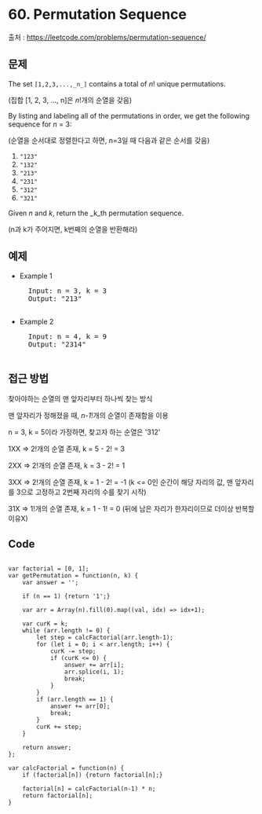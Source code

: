 # 60. Permutation Sequence

출처 : https://leetcode.com/problems/permutation-sequence/

## 문제

The set  `[1,2,3,...,_n_]`  contains a total of  _n_! unique permutations.

(집합 [1, 2, 3, ..., n]은 _n_!개의 순열을 갖음)

By listing and labeling all of the permutations in order, we get the following sequence for  _n_  = 3:

(순열을 순서대로 정렬한다고 하면, n=3일 때 다음과 같은 순서를 갖음)

1.  `"123"`
2.  `"132"`
3.  `"213"`
4.  `"231"`
5.  `"312"`
6.  `"321"`

Given  _n_  and  _k_, return the  _k_th  permutation sequence.

(n과 k가 주어지면, k번째의 순열을 반환해라)

## 예제
- Example 1
	<pre>
	Input: n = 3, k = 3
	Output: "213"	
	</pre>

- Example 2
	<pre>
	Input: n = 4, k = 9
	Output: "2314"
	</pre>

## 접근 방법

찾아야하는 순열의 맨 앞자리부터 하나씩 찾는 방식

맨 앞자리가 정해졌을 때, _n-1_!개의 순열이 존재함을 이용

n = 3, k = 5이라 가정하면, 찾고자 하는 순열은 '312'

1XX => 2!개의 순열 존재, k = 5 - 2! = 3

2XX => 2!개의 순열 존재, k = 3 - 2! = 1

3XX => 2!개의 순열 존재, k = 1 - 2! = -1 (k <= 0인 순간이 해당 자리의 값, 맨 앞자리를 3으로 고정하고 2번째 자리의 수를 찾기 시작)

31X => 1!개의 순열 존재, k = 1 - 1! = 0 (뒤에 남은 자리가 한자리이므로 더이상 반복할 이유X)

## Code
<pre>
<code>
var factorial = [0, 1];
var getPermutation = function(n, k) {
    var answer = '';
    
    if (n == 1) {return '1';}
    
    var arr = Array(n).fill(0).map((val, idx) => idx+1);
    
    var curK = k;
    while (arr.length != 0) {
        let step = calcFactorial(arr.length-1);
        for (let i = 0; i < arr.length; i++) {
            curK -= step;
            if (curK <= 0) {
                answer += arr[i];
                arr.splice(i, 1);
                break;
            }
        }
        if (arr.length == 1) {
            answer += arr[0];
            break;
        }
        curK += step;
    }
    
    return answer;
};

var calcFactorial = function(n) {
    if (factorial[n]) {return factorial[n];}
    
    factorial[n] = calcFactorial(n-1) * n;
    return factorial[n];
}
</code>
</pre>
